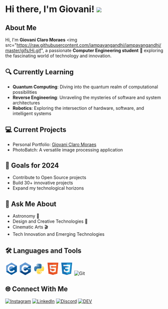 # Hi there, I'm Giovani! <img src="https://raw.githubusercontent.com/iampavangandhi/iampavangandhi/master/gifs/Hi.gif" width="30px">

## About Me
Hi, I'm **Giovani Claro Moraes** <img src="https://raw.githubusercontent.com/iampavangandhi/iampavangandhi/master/gifs/Hi.gif", a passionate **Computer Engineering student** 🚀 exploring the fascinating world of technology and innovation.

## 🔍 Currently Learning
- **Quantum Computing**: Diving into the quantum realm of computational possibilities
- **Reverse Engineering**: Unraveling the mysteries of software and system architectures
- **Robotics**: Exploring the intersection of hardware, software, and intelligent systems

## 💻 Current Projects
- Personal Portfolio: [Giovani Claro Moraes](https://giovaniclaromoraes.vercel.app/)
- PhotoBatch: A versatile image processing application

## 🎯 Goals for 2024
- Contribute to Open Source projects
- Build 30+ innovative projects
- Expand my technological horizons

## 💬 Ask Me About
- Astronomy 🔭
- Design and Creative Technologies 🎨
- Cinematic Arts 🎬
- Tech Innovation and Emerging Technologies

## 🛠️ Languages and Tools
<p align="left">
    <img src="https://raw.githubusercontent.com/devicons/devicon/55609aa5bd817ff167afce0d965585c92040787a/icons/c/c-original.svg" alt="C" width="40" height="40"/>
    <img src="https://raw.githubusercontent.com/devicons/devicon/55609aa5bd817ff167afce0d965585c92040787a/icons/cplusplus/cplusplus-original.svg" alt="C++" width="40" height="40"/>
    <img src="https://raw.githubusercontent.com/devicons/devicon/55609aa5bd817ff167afce0d965585c92040787a/icons/python/python-original.svg" alt="Python" width="40" height="40"/>
    <img src="https://raw.githubusercontent.com/devicons/devicon/55609aa5bd817ff167afce0d965585c92040787a/icons/html5/html5-original.svg" alt="HTML5" width="40" height="40"/>
    <img src="https://raw.githubusercontent.com/devicons/devicon/55609aa5bd817ff167afce0d965585c92040787a/icons/css3/css3-original.svg" alt="CSS3" width="40" height="40"/>
    <img src="https://www.vectorlogo.zone/logos/git-scm/git-scm-icon.svg" alt="Git" width="40" height="40"/>
</p>

## 🌐 Connect With Me
[![Instagram](https://img.shields.io/badge/Instagram-%23E4405F.svg?style=for-the-badge&logo=Instagram&logoColor=white)](https://www.instagram.com/mrgiovaniii/)
[![LinkedIn](https://img.shields.io/badge/LinkedIn-%230077B5.svg?style=for-the-badge&logo=linkedin&logoColor=white)](https://linkedin.com/in/mrgiovanii)
[![Discord](https://img.shields.io/badge/Discord-%237289DA.svg?style=for-the-badge&logo=discord&logoColor=white)](https://discord.gg/33fgGSn8wP)
[![DEV](https://img.shields.io/badge/DEV-%23000000.svg?style=for-the-badge&logo=devdotto&logoColor=white)](https://dev.to/krydelmany)
